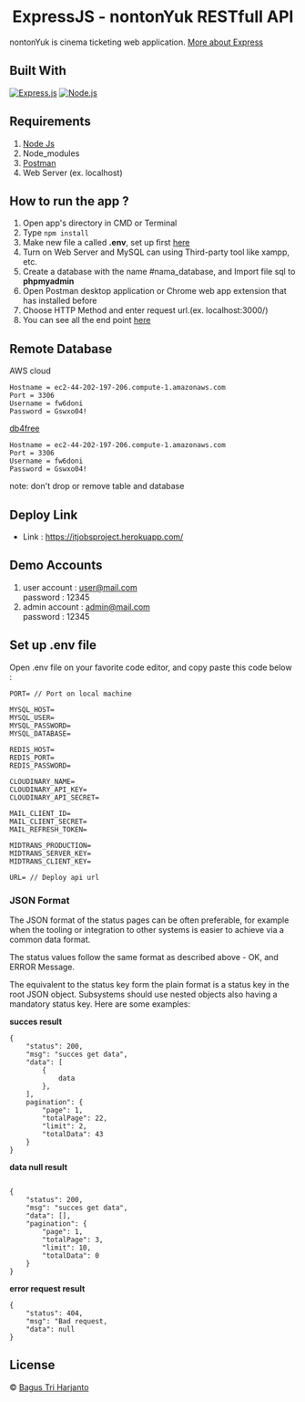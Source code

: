 <h1 align="center">ExpressJS - nontonYuk RESTfull API</h1>

nontonYuk is cinema ticketing web application.
[More about Express](https://en.wikipedia.org/wiki/Express.js)

## Built With

[![Express.js](https://img.shields.io/badge/Express.js-4.x-orange.svg?style=rounded-square)](https://expressjs.com/en/starter/installing.html)
[![Node.js](https://img.shields.io/badge/Node.js-v.12.13-green.svg?style=rounded-square)](https://nodejs.org/)

## Requirements

1. <a href="https://nodejs.org/en/download/">Node Js</a>
2. Node_modules
3. <a href="https://www.getpostman.com/">Postman</a>
4. Web Server (ex. localhost)

## How to run the app ?

1. Open app's directory in CMD or Terminal
2. Type `npm install`
3. Make new file a called **.env**, set up first [here](#set-up-env-file)
4. Turn on Web Server and MySQL can using Third-party tool like xampp, etc.
5. Create a database with the name #nama_database, and Import file sql to **phpmyadmin**
6. Open Postman desktop application or Chrome web app extension that has installed before
7. Choose HTTP Method and enter request url.(ex. localhost:3000/)
8. You can see all the end point [here](https://documenter.getpostman.com/view/20144091/UVyysYJr)

## Remote Database

AWS cloud
```
Hostname = ec2-44-202-197-206.compute-1.amazonaws.com
Port = 3306
Username = fw6doni
Password = Gswxo04!
```

[db4free](https://www.db4free.net/)
```
Hostname = ec2-44-202-197-206.compute-1.amazonaws.com
Port = 3306
Username = fw6doni
Password = Gswxo04!
```

note: don't drop or remove table and database

## Deploy Link

- Link : https://itjobsproject.herokuapp.com/

## Demo Accounts

1. user account : user@mail.com
   <br>
   password : 12345
2. admin account : admin@mail.com
   <br>
   password : 12345

## Set up .env file

Open .env file on your favorite code editor, and copy paste this code below :

```
PORT= // Port on local machine

MYSQL_HOST= 
MYSQL_USER=
MYSQL_PASSWORD=
MYSQL_DATABASE=

REDIS_HOST=
REDIS_PORT=
REDIS_PASSWORD=

CLOUDINARY_NAME=
CLOUDINARY_API_KEY=
CLOUDINARY_API_SECRET=

MAIL_CLIENT_ID=
MAIL_CLIENT_SECRET=
MAIL_REFRESH_TOKEN=

MIDTRANS_PRODUCTION=
MIDTRANS_SERVER_KEY=
MIDTRANS_CLIENT_KEY=

URL= // Deploy api url
```

### JSON Format

The JSON format of the status pages can be often preferable, for example when the tooling or integration to other systems is easier to achieve via a common data format.

The status values follow the same format as described above - OK, and ERROR Message.

The equivalent to the status key form the plain format is a status key in the root JSON object. Subsystems should use nested objects also having a mandatory status key. Here are some examples:

**succes result**

```
{
    "status": 200,
    "msg": "succes get data",
    "data": [
        {
            data
        },
    ],
    pagination": {
        "page": 1,
        "totalPage": 22,
        "limit": 2,
        "totalData": 43
    }
}

```

**data null result**

```

{
    "status": 200,
    "msg": "succes get data",
    "data": [],
    "pagination": {
        "page": 1,
        "totalPage": 3,
        "limit": 10,
        "totalData": 0
    }
}

```

**error request result**

```
{
    "status": 404,
    "msg": "Bad request,
    "data": null
}
```


## License

© [Bagus Tri Harjanto](https://github.com/bagusth15/)
